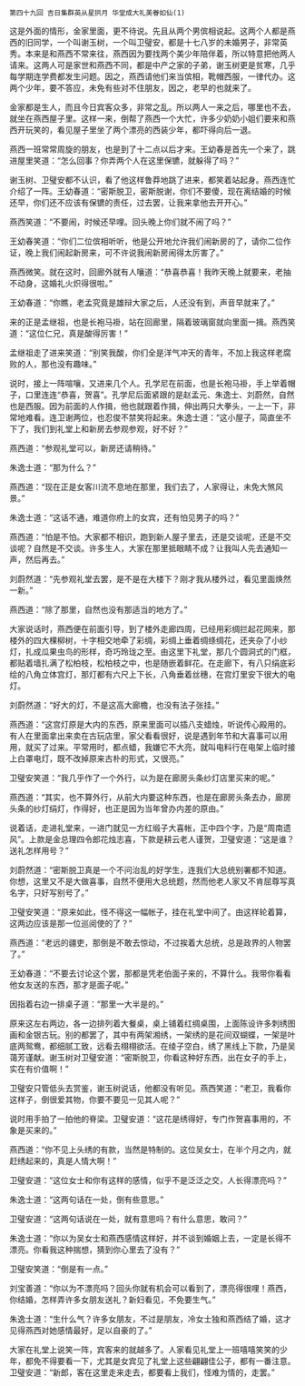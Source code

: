     第四十九回 吉日集群英从星拱月 华堂成大礼美眷如仙(1) 

   这是外面的情形，金家里面，更不待说。先且从两个男傧相说起。这两个人都是燕西的旧同学，一个叫谢玉树，一个叫卫璧安，都是十七八岁的未婚男子，非常英秀。本来是和燕西不常来往，燕西因为要找两个美少年陪伴着，所以特意把他两人请来。这两人可是家世和燕西不同，都是中产之家的子弟，谢玉树更是贫寒，几乎每学期连学费都发生问题。因之，燕西请他们来当傧相，靴帽西服，一律代办。这两个少年，要不答应，未免有些对不住朋友，因之，老早的也就来了。

   金家都是生人，而且今日宾客众多，非常之乱。所以两人一来之后，哪里也不去，就坐在燕西屋子里。这样一来，倒帮了燕西一个大忙，许多少奶奶小姐们要来和燕西开玩笑的，看见屋子里坐了两个漂亮的西装少年，都吓得向后一退。

   燕西一班常常周旋的朋友，也是到了十二点以后才来。王幼春是首先一个来了，跳进屋里笑道：“怎么回事？你弄两个人在这里保镳，就躲得了吗？”

   谢玉树、卫璧安都不认识，看了他这样鲁莽地跳了进来，都笑着站起身。燕西连忙介绍了一阵。王幼春道：“密斯脱卫，密斯脱谢，你们不要傻，现在离结婚的时候还早，你们还不应该有保镳的责任，过去罢，让我来拿他去开开心。”

   燕西笑道：“不要闹，时候还早哩。回头晚上你们就不闹了吗？”

   王幼春笑道：“你们二位傧相听听，他是公开地允许我们闹新房的了，请你二位作证，晚上我们闹起新房来，可不许说我闹新房闹得太厉害了。”

   燕西微笑。就在这时，回廊外就有人嚷道：“恭喜恭喜！我昨天晚上就要来，老抽不动身，这婚礼火炽得很啦。”

   王幼春道：“你瞧，老孟究竟是雄辩大家之后，人还没有到，声音早就来了。”

   来的正是孟继祖，也是长袍马褂，站在回廊里，隔着玻璃窗就向里面一揖。燕西笑道：“这位仁兄，真是酸得厉害！”

   孟继祖走了进来笑道：“别笑我酸，你们全是洋气冲天的青年，不加上我这样老腐败的人，那也没有趣味。”

   说时，接上一阵喧嚷，又进来几个人。孔学尼在前面，也是长袍马褂，手上举着帽子，口里连连“恭喜，贺喜”。孔学尼后面紧跟的是赵孟元、朱逸士、刘蔚然，自然也是西服。因为前面的人作揖，他也就跟着作揖，伸出两只大拳头，一上一下，非常地难看。连卫谢两位，也忍俊不禁笑将起来。朱逸士道：“这小屋子，简直坐不下了，我们到礼堂上和新房去参观参观，好不好？”

   燕西道：“参观礼堂可以，新房还请稍待。”

   朱逸士道：“那为什么？”

   燕西道：“现在正是女客川流不息地在那里，我们去了，人家得让，未免大煞风景。”

   朱逸士道：“这话不通，难道你府上的女宾，还有怕见男子的吗？”

   燕西道：“怕是不怕。大家都不相识，跑到新人屋子里去，还是交谈呢，还是不交谈呢？自然是不交谈。许多生人，大家在那里抵眼睛不成？让我叫人先去通知一声，然后再去。”

   刘蔚然道：“先参观礼堂去罢，是不是在大楼下？刚才我从楼外过，看见里面焕然一新。”

   燕西道：“除了那里，自然也没有那适当的地方了。”

   大家说话时，燕西便在前面引导，到了楼外走廊四周，已经用彩绸拦起花网来，那楼外的四大棵柳树，十字相交地牵了彩绸，彩绸上垂着绸绦绸花，还夹杂了小纱灯，扎成瓜果虫鸟的形样，奇巧玲珑之至。由这里下礼堂，那几个圆洞式的门框，都贴着墙扎满了松柏枝，松柏枝之中，也是随嵌着鲜花。在走廊下，有八只绢底彩绘的八角立体宫灯，那灯都有六尺上下长，八角垂着丝穗，在宫灯里安下很大的电灯。

   刘蔚然道：“好大的灯，不是这高大廊檐，也没有法子张挂。”

   燕西道：“这宫灯原是大内的东西，原来里面可以插八支蜡烛，听说传心殿用的。有人在里面拿出来卖在古玩店里，家父看看很好，说是遇到年节和大喜事可以用用，就买了过来。平常用时，都点蜡，我嫌它不大亮，就叫电料行在电架上临时接上白罩电灯，既不改掉原来古朴的形式，又很亮。”

   卫璧安笑道：“我几乎作了一个外行，以为是在廊房头条纱灯店里买来的呢。”

   燕西道：“其实，也不算外行，从前大内要这种东西，也是在廊房头条去办，廊房头条的纱灯绢灯，作得好，也正是因为当年曾办内差的原由。”

   说着话，走进礼堂来，一进门就见一方红缎子大喜帐，正中四个字，乃是“周南遗风”。上款是金总理四令郎花烛志喜，下款是耕云老人谨贺，卫璧安道：“这是谁？送礼怎样用号？”

   刘蔚然道：“密斯脱卫真是一个不问治乱的好学生，连我们大总统别署都不知道。你想，这里又不是大做喜事，自然不便用大总统题，然而他老人家又不肯屈尊写真名字，只好写别号了。”

   卫璧安笑道：“原来如此，怪不得这一幅帐子，挂在礼堂中间了。由这样轮着算，这两边应该是那一位巡阅使的了？”

   燕西道：“老远的疆吏，那倒是不敢去惊动，不过挨着大总统，总是政界的人物罢了。”

   王幼春道：“不要去讨论这个罢，那都是凭老伯面子来的，不算什么。我带你看看他女友送的东西，那才是面子呢。”

   因指着右边一排桌子道：“那里一大半是的。”

   原来这左右两边，各一边排列着大餐桌，桌上铺着红绸桌围，上面陈设许多刺绣图画和金银古玩。别的都罢了，其中有两架湘绣，一架绣的是花间双蝴蝶，一架是叶底两鸳鸯，都细腻工致，远看去栩栩欲活。在绫子空白，绣了黑线上下款，乃是吴蔼芳谨献。谢玉树对卫璧安道：“密斯脱卫，你看这种好东西，出在女子的手上，实在有价值啊！”

   卫璧安只管低头去赏鉴，谢玉树说话，他都没有听见。燕西笑道：“老卫，我看你这样子，倒很爱其物，你要不要见一见其人呢？”

   说时用手拍了一拍他的脊梁。卫璧安道：“这花是绣得好，专门作贺喜事用的，不象是买来的。”

   燕西道：“你不见上头绣的有款，当然是特制的。这位吴女士，在半个月之内，就赶绣起来的，真是人情大啊！”

   卫璧安道：“这位女士和你有这样的感情，似乎不是泛泛之交，人长得漂亮吗？”

   朱逸士道：“这两句话在一处，倒有些意思。”

   卫璧安道：“这两句话说在一处，就有意思吗？有什么意思，敢问？”

   朱逸士道：“你以为吴女士和燕西感情这样好，并不谈到婚姻上去，一定是长得不漂亮。你看我这种揣想，猜到你心里去了没有？”

   卫璧安笑道：“倒是有一点。”

   刘宝善道：“你以为不漂亮吗？回头你就有机会可以看到了，漂亮得很哩！燕西，你结婚，怎样弄许多女朋友送礼？新妇看见，不免要生气。”

   朱逸士道：“生什么气？许多女朋友，不过是朋友，冷女士独和燕西结了婚，这才见得燕西对她感情最好，足以自豪的了。”

   大家在礼堂上说笑一阵，宾客来的就越多了。人家看见礼堂上一班嘻嘻笑笑的少年，都免不得要看一下，尤其是女宾见了礼堂上这些翩翩佳公子，都有一番注意。卫璧安道：“新郎，客在这里走来走去，都要看上我们，怪难为情的，走罢。”

